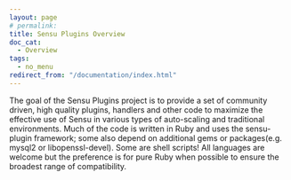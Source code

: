 ```yaml
---
layout: page
# permalink:
title: Sensu Plugins Overview
doc_cat:
  - Overview
tags:
  - no_menu
redirect_from: "/documentation/index.html"
---
```


The goal of the Sensu Plugins project is to provide a set of community driven, high quality  plugins, handlers and other code to maximize the effective use of Sensu in various types of auto-scaling and traditional environments. Much of the code is written in Ruby and uses the sensu-plugin framework; some also depend on additional gems or packages(e.g. mysql2 or libopenssl-devel). Some are shell scripts! All languages are welcome but the preference is for pure Ruby when possible to ensure the broadest range of compatibility.
